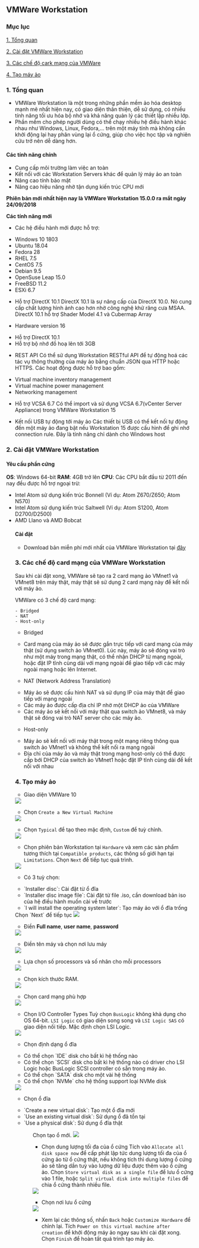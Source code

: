## VMWare Workstation
### Mục lục

[1. Tổng quan](#tongquan)

[2. Cài đặt VMWare Workstation](#caidatvmware)

[3. Các chế độ cark mạng của VMWare](#cacchedocardmang)

[4. Tạo máy ảo](#taomayao)

<a name="tongquan"></a>
### 1. Tổng quan

- VMWare Workstation là một trong những phần mềm ảo hóa desktop mạnh mẽ nhất hiện nay, có giao diện thân thiện, dễ sử dụng, có nhiều tính năng tối ưu hóa bộ nhớ và khả năng quản lý các thiết lập nhiều lớp.
- Phần mềm cho phép người dùng có thể chạy nhiều hệ điều hành khác nhau như Windows, Linux, Fedora,... trên một máy tính mà không cần khởi động lại hay phân vùng lại ổ cứng, giúp cho việc học tập và nghiên cứu trở nên dễ dàng hơn.

#### Các tính năng chính
- Cung cấp môi trường làm việc an toàn
- Kết nối với các Workstation Servers khác để quản lý máy ảo an toàn
- Nâng cao tính bảo mật
- Nâng cao hiệu năng nhờ tận dụng kiến trúc CPU mới

**Phiên bản mới nhất hiện nay là VMWare Workstation 15.0.0 ra mắt ngày 24/09/2018**

**Các tính năng mới**
- Các hệ điều hành mới được hỗ trợ:

<ul>
<li>Windows 10 1803</li>
<li>Ubuntu 18.04</li>
<li>Fedora 28</li>
<li>RHEL 7.5</li>
<li>CentOS 7.5</li>
<li>Debian 9.5</li>
<li>OpenSuse Leap 15.0</li>
<li>FreeBSD 11.2</li>
<li>ESXi 6.7</li>
</ul>

- Hỗ trợ DirectX 10.1
DirectX 10.1 là sự nâng cấp của DirectX 10.0. Nó cung cấp chất lượng hình ảnh cao hơn nhờ công nghệ khử răng cưa MSAA. DirectX 10.1 hỗ trợ Shader Model 4.1 và Cubermap Array

- Hardware version 16

<ul>
<li>Hỗ trợ DirectX 10.1</li>
<li>Hỗ trợ bộ nhớ đồ hoạ lên tới 3GB</li>
</ul>

- REST API
Có thể sử dụng Workstation RESTful API để tự động hoá các tác vụ thông thường của máy ảo bằng chuẩn JSON qua HTTP hoặc HTTPS. Các hoạt động được hỗ trợ bao gồm:

<ul>
<li>Virtual machine inventory management</li>
<li>Virtual machine power management</li>
<li>Networking management</li>
</ul>

- Hỗ trợ VCSA 6.7
Có thể import và sử dụng VCSA 6.7(vCenter Server Appliance) trong VMWare Workstation 15

- Kết nối USB tự động tới máy ảo
Các thiết bị USB có thể kết nối tự động đến một máy ảo đang bật nếu Workstation 15 được cấu hình để ghi nhớ connection rule.
Đây là tính năng chỉ dành cho Windows host

<a name="caidatvmware"></a>
### 2. Cài đặt VMWare Workstation

#### Yêu cầu phần cứng

**OS**: Windows 64-bit
**RAM**: 4GB trở lên
**CPU**: Các CPU bắt đầu từ 2011 đến nay đều được hỗ trợ ngoại trừ:

<ul>
<li>Intel Atom sử dụng kiến trúc Bonnell (Ví dụ: Atom Z670/Z650; Atom N570)</li>
<li>Intel Atom sử dụng kiến trúc Saltwell (Ví dụ: Atom S1200, Atom D2700/D2500)</li>
<li>AMD Llano và AMD Bobcat</li>

#### Cài đặt

- Download bản miễn phí mới nhất của VMWare Workstation tại [đây](https://my.vmware.com/en/web/vmware/free#desktop_end_user_computing/vmware_workstation_player/15_0)

<a name="cacchedocardmang"></a>
### 3. Các chế độ card mạng của VMWare Workstation

Sau khi cài đặt xong, VMWare sẽ tạo ra 2 card mạng ảo VMnet1 và VMnet8 trên máy thật, máy thật sẽ sử dụng 2 card mạng này để kết nối với máy ảo.

VMWare có 3 chế độ card mạng:

```
- Bridged
- NAT
- Host-only
```

- Bridged

<ul>
<li>Card mạng của máy ảo sẽ được gắn trực tiếp với card mạng của máy thật (sử dụng switch ảo VMnet0). Lúc này, máy ảo sẽ đóng vai trò như một máy trong mạng thật, có thể nhận DHCP từ mạng ngoài, hoặc đặt IP tĩnh cùng dải với mạng ngoài để giao tiếp với các máy ngoài mạng hoặc lên Internet.</li>
</ul>

- NAT (Network Address Translation)

<ul>
<li>Máy ảo sẽ được cấu hình NAT và sử dụng IP của máy thật để giao tiếp với mạng ngoài</li>
<li>Các máy ảo được cấp địa chỉ IP nhờ một DHCP ảo của VMWare</li>
<li>Các máy ảo sẽ kết nối với máy thật qua switch ảo VMnet8, và máy thật sẽ đóng vai trò NAT server cho các máy ảo.</li>
</ul>

- Host-only

<ul>
<li>Máy ảo sẽ kết nối với máy thật trong một mạng riêng thông qua switch ảo VMnet1 và không thể kết nối ra mạng ngoài</li>
<li>Địa chỉ của máy ảo và máy thật trong mạng host-only có thể được cấp bới DHCP của switch ảo VMnet1 hoặc đặt IP tĩnh cùng dải để kết nối với nhau</li>
</ul>

<a name="taomayao"></a>
### 4. Tạo máy ảo

- Giao diện VMWare 10

<img src="https://github.com/doedoe12/Internship/blob/master/image/VMW1.jpg">

- Chọn `Create a New Virtual Machine`

<img src="https://github.com/doedoe12/Internship/blob/master/image/VMW2.jpg">

- Chọn `Typical` để tạo theo mặc định, `Custom` để tuỳ chỉnh.

<img src="https://github.com/doedoe12/Internship/blob/master/image/VMW3.jpg">

- Chọn phiên bản Workstation tại `Hardware` và xem các sản phẩm tương thích tại `Compatible products`, các thông số giới hạn tại `Limitations`. Chọn `Next` để tiếp tục quá trình.

<img src="https://github.com/doedoe12/Internship/blob/master/image/VMW4.jpg">

- Có 3 tuỳ chọn:

<ul>
<li>`Installer disc`: Cài đặt từ ổ đĩa</li>
<li>`Installer disc image file`: Cài đặt từ file .iso, cần download bản iso của hệ điều hành muốn cài về trước</li>
<li>`I will install the operating system later`: Tạo máy ảo với ổ đĩa trống</li>
</ul>
Chọn `Next` để tiếp tục

<img src="https://github.com/doedoe12/Internship/blob/master/image/vmw5.jpg">

- Điền **Full name**, **user name**, **password**

<img src="https://github.com/doedoe12/Internship/blob/master/image/vmw6.jpg">

- Điền tên máy và chọn nơi lưu máy

<img src="https://github.com/doedoe12/Internship/blob/master/image/vmw7.jpg">

- Lựa chọn số processors và số nhân cho mỗi processors

<img src="https://github.com/doedoe12/Internship/blob/master/image/vmw8.jpg">

- Chọn kích thước RAM.

<img src="https://github.com/doedoe12/Internship/blob/master/image/vmw9.jpg">

- Chọn card mạng phù hợp

<img src="https://github.com/doedoe12/Internship/blob/master/image/vmw10.jpg">

- Chọn I/O Controller Types
Tuỳ chọn `BusLogic` không khả dụng cho OS 64-bit. `LSI Logic` có giao diện song song và `LSI Logic SAS` có giao diện nối tiếp. Mặc định chọn LSI Logic.

<img src="https://github.com/doedoe12/Internship/blob/master/image/vmw11.jpg">

- Chọn định dạng ổ đĩa

<ul>
<li>Có thể chọn `IDE` disk cho bất kì hệ thống nào</li>
<li>Có thể chọn `SCSI` disk cho bất kì hệ thống nào có driver cho LSI Logic hoặc BusLogic SCSI controller có sẵn trong máy ảo.</li>
<li>Có thể chọn `SATA` disk cho một vài hệ thống</li>
<li>Có thể chọn `NVMe` cho hệ thống support loại NVMe disk</li>
</ul>

<img src="https://github.com/doedoe12/Internship/blob/master/image/vmw12.jpg">

- Chọn ổ đĩa

<ul>
<li>`Create a new virtual disk`: Tạo một ổ đĩa mới</li>
<li>`Use an existing virtual disk`: Sử dụng ổ đã tồn tại</li>
<li>`Use a physical disk`: Sử dụng ổ đĩa thật</li>
<ul>
Chọn tạo ổ mới.

<img src="https://github.com/doedoe12/Internship/blob/master/image/vmw13.jpg">

- Chọn dung lượng tối đa của ổ cứng
Tích vào `Allocate all disk space now` để cấp phát lập tức dung lượng tối đa của ổ cứng ảo từ ổ cứng thật, nếu không tích thì dung lượng ổ cứng ảo sẽ tăng dần tuỳ vào lượng dữ liệu được thêm vào ổ cứng ảo. Chọn `Store virtual disk as a single file` để lưu ổ cứng vào 1 file, hoặc `Split virtual disk into multiple files` để chia ổ cứng thành nhiều file.

<img src="https://github.com/doedoe12/Internship/blob/master/image/vmw14.jpg">

- Chọn nơi lưu ổ cứng

<img src="https://github.com/doedoe12/Internship/blob/master/image/vmw15.jpg">

- Xem lại các thông số, nhấn `Back` hoặc `Customize Hardware` để chỉnh lại. Tích `Power on this virtual machine after creation` để khởi động máy ảo ngay sau khi cài đặt xong. Chọn `Finish` để hoàn tất quá trình tạo máy ảo.




